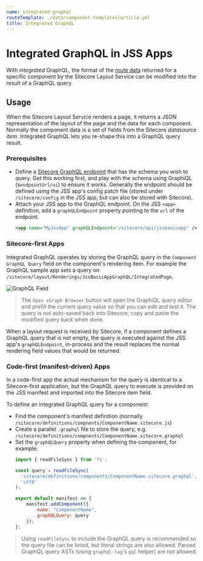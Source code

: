 ```yaml
---
name: integrated-graphql
routeTemplate: ./data/component-templates/article.yml
title: Integrated GraphQL
---
```

# Integrated GraphQL in JSS Apps

With _integrated_ GraphQL, the format of the [route data](/docs/techniques/working-disconnected/manifest-api) returned for a specific component by the Sitecore Layout Service can be modified into the result of a GraphQL query.

## Usage

When the Sitecore Layout Service renders a page, it returns a JSON representation of the layout of the page and the data for each component. Normally the component data is a set of fields from the Sitecore _datasource item_. Integrated GraphQL lets you re-shape this into a GraphQL query result.

### Prerequisites

* Define a [Sitecore GraphQL endpoint](/docs/techniques/graphql/graphql-overview) that has the schema you wish to query. Get this working first, and play with the schema using GraphiQL (`$endpointUrl/ui`) to ensure it works. Generally the endpoint should be defined using the JSS app's config patch file (stored under `/sitecore/config` in the JSS app, but can also be stored with Sitecore).
* Attach your JSS app to the GraphQL endpoint. On the JSS `<app>` definition, add a `graphQLEndpoint` property pointing to the `url` of the endpoint.
    ```xml
    <app name="MyJssApp" graphQLEndpoint="/sitecore/api/jssbasicapp" />
    ```

### Sitecore-first Apps

Integrated GraphQL operates by storing the GraphQL query in the `Component GraphQL Query` field on the component's rendering item. For example the GraphQL sample app sets a query on `/sitecore/layout/Renderings/JssBasicAppGraphQL/IntegratedPage`.

![GraphQL Field](/assets/img/gql-field.png)

> The `Open xGraph Browser` button will open the GraphiQL query editor and prefill the current query value so that you can edit and test it. The query is not auto-saved back into Sitecore; copy and paste the modified query back when done.

When a layout request is received by Sitecore, if a component defines a GraphQL query that is not empty, the query is executed against the JSS app's `graphQLEndpoint`, in-process and the result replaces the normal rendering field values that would be returned.

### Code-first (manifest-driven) Apps

In a code-first app the actual mechanism for the query is identical to a Sitecore-first application, but the GraphQL query to execute is provided on the JSS manifest and imported into the Sitecore item field.

To define an integrated GraphQL query for a component:

* Find the component's manifest definition (normally `/sitecore/definitions/compnents/ComponentName.sitecore.js`)
* Create a parallel `.graphql` file to store the query, e.g. `/sitecore/definitions/compnents/ComponentName.sitecore.graphql`
* Set the `graphQLQuery` property when defining the component, for example:
    ```javascript
    import { readFileSync } from 'fs';

    const query = readFileSync(
      'sitecore/definitions/components/ComponentName.sitecore.graphql',
      'utf8'
    );

    export default manifest => {
        manifest.addComponent({
            name: "ComponentName",
            graphQLQuery: query
        });
    };

    ```

> Using `readFileSync` to include the GraphQL query is recommended so the query file can be linted, but literal strings are also allowed. Parsed GraphQL query ASTs (using `graphql-tag`'s `gql` helper) are _not_ allowed.